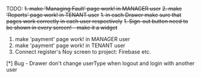 TODO:
~~1. make 'Managing Fault' page work! in MANAGER user~~
~~2. make 'Reports' page work! in TENANT user~~
~~1. in each Drawer make sure that pages work correctly in each user respectively~~
~~1. Sign-out button need to be shown in every screen! - make it a widget~~
1. make 'payment' page work! in MANAGER user
2. make 'payment' page work! in TENANT user
3. Connect register's Noy screen to project: Firebase etc.


[*] Bug - Drawer don't change userType when logout and login with another user